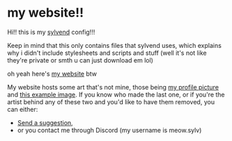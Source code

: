 # my website!!

Hi!! this is my [sylvend](https://www.github.com/papaproductions/sylvend) config!!!

Keep in mind that this only contains files that sylvend uses, which explains why i didn't include stylesheets and scripts and stuff (well it's not like they're private or smth u can just download em lol)

oh yeah here's [my website](https://www.papaproductions.cc) btw

My website hosts some art that's not mine, those being [my profile picture](https://www.papaproductions.cc/stuff/sylveon-cropped.jpg) and [this example image](https://www.papaproductions.cc/stuff/pridepfpmaker/example.png). If you know who made the last one, or if you're the artist behind any of these two and you'd like to have them removed, you can either:

- [Send a suggestion](https://www.papaproductions.cc/suggest.html),
- or you contact me through Discord (my username is meow.sylv)
